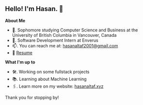 <h2>Hello! I'm Hasan. 👋</h2>

**About Me**
* 📖. Sophomore studying Computer Science and Business at the University of British Columbia in Vancouver, Canada
* 🏢. Software Development Intern at Enverus
* 📫. You can reach me at: hasanaltaf2001@gmail.com
* 📝  [Resume](https://www.hasanaltaf.xyz/static/HasanAltafResume-4f4b00ba46a2beac574b54fcf66c4a1f.pdf)

**What I'm up to**
* 🛠. Working on some fullstack projects
* 📚. Learning about Machine Learning
* 🖇. Learn more on my website: [hasanaltaf.xyz](https://www.hasanaltaf.xyz/)


Thank you for stopping by!

